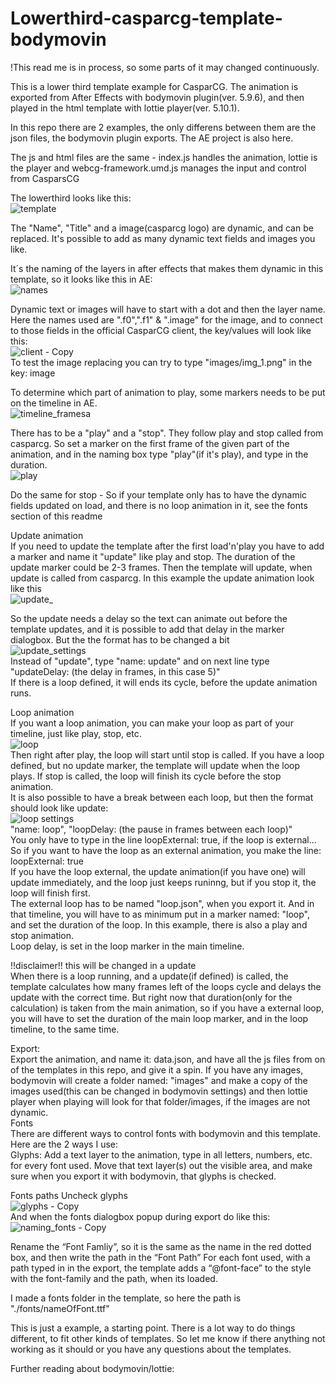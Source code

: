# Lowerthird-casparcg-template-bodymovin
!This read me is in process, so some parts of it may changed continuously.

This is a lower third template example for CasparCG. 
The animation is exported from After Effects with bodymovin plugin(ver. 5.9.6), and then played in the html template with lottie player(ver. 5.10.1).

In this repo there are 2 examples, the only differens between them are the json files, the bodymovin plugin exports. The AE project is also here.

The js and html files are the same - index.js handles the animation, lottie is the player and webcg-framework.umd.js manages the input and control from CasparsCG

The lowerthird looks like this:<br>
![template](https://user-images.githubusercontent.com/61490904/215807027-f6f5bd25-5fa6-4f50-b03f-a5d0f7e20a3b.JPG)

The "Name", "Title" and a image(casparcg logo) are dynamic, and can be replaced.
It's possible to add as many dynamic text fields and images you like.

It´s the naming of the layers in after effects that makes them dynamic in this template, so it looks like this in AE:<br>
![names](https://user-images.githubusercontent.com/61490904/215814464-2f0f93e0-faf5-414a-a894-070aa41cf364.JPG)

Dynamic text or images will have to start with a dot and then the layer name.<br>
Here the names used are ".f0",".f1" & ".image" for the image, and to connect to those fields in the official CasparCG client, the key/values will look like this:<br>
![client - Copy](https://user-images.githubusercontent.com/61490904/215815595-ae321658-41fb-40f4-b73b-5a00ac42596e.jpg)<br>
To test the image replacing you can try to type "images/img_1.png" in the key: image

To determine which part of animation to play, some markers needs to be put on the timeline in AE.<br>
![timeline_framesa](https://user-images.githubusercontent.com/61490904/215841759-381487b5-e436-40df-a6ce-9373a2eeec37.JPG)<br>

There has to be a "play" and a "stop". They follow play and stop called from casparcg.
So set a marker on the first frame of the given part of the animation, and in the naming box type "play"(if it's play), and type in the duration. <br>
![play](https://user-images.githubusercontent.com/61490904/215842190-422ef16d-9721-4511-923a-014128a5b825.JPG)<br>

Do the same for stop - So if your template only has to have the dynamic fields updated on load, and there is no loop animation in it, see the fonts section of this readme<br>

Update animation<br>
If you need to update the template after the first load'n'play you have to add a marker and name it "update" like play and stop. The duration of the update marker could be 2-3 frames. Then the template will update, when update is called from casparcg. In this example the update animation look like this<br>
![update_](https://user-images.githubusercontent.com/61490904/215846389-9caa6f67-f0d7-4069-90bc-8d35288db52a.gif)

So the update needs a delay so the text can animate out before the template updates, and it is possible to add that delay in the marker dialogbox. But the the format has to be changed a bit<br>
![update_settings](https://user-images.githubusercontent.com/61490904/215847891-a169c8ce-4eed-42a5-b9b3-87fc84e64bd0.JPG)<br>
Instead of "update", type "name: update" and on next line type "updateDelay: (the delay in frames, in this case 5)" <br>
If there is a loop defined, it will ends its cycle, before the update animation runs.

Loop animation<br>
If you want a loop animation, you can make your loop as part of your timeline, just like play, stop, etc.<br>![loop](https://user-images.githubusercontent.com/61490904/215852678-5abe4d43-8071-4fe2-be25-a5ef33b26059.gif)
<br> Then right after play, the loop will start until stop is called. If you have a loop defined, but no update marker, the template will update when the loop plays. If stop is called, the loop will finish its cycle before the stop animation. <br>It is also possible to have a break between each loop, but then the format should look like update:<br>
![loop settings](https://user-images.githubusercontent.com/61490904/215850429-3e171826-3193-4a7c-9468-c2f5de5a6092.JPG)<br>
"name: loop", "loopDelay: (the pause in frames between each loop)" <br>
You only have to type in the line loopExternal: true, if the loop is external...  <br>
So if you want to have the loop as an external animation, you make the line: loopExternal: true<br>
If you have the loop external, the update animation(if you have one) will update immediately, and the loop just keeps runinng, but if you stop it, the loop will finish first. <br>
The external loop has to be named "loop.json", when you export it. And in that timeline, you will have to as minimum put in a marker named: "loop", and set the duration of the loop. In this example, there is also a play and stop animation.<br>
Loop delay, is set in the loop marker in the main timeline.

!!disclaimer!! this will be changed in a update<br>
When there is a loop running, and a update(if defined) is called, the template calculates how many frames left of the loops cycle and delays the update with the correct time. But right now that duration(only for the calculation) is taken from the main animation, so if you have a external loop, you will have to set the duration of the main loop marker, and in the loop timeline, to the same time.<br>

Export:<br>
Export the animation, and name it: data.json, and have all the js files from on of the templates in this repo, and give it a spin. If you have any images, bodymovin will create a folder named: "images" and make a copy of the images used(this can be changed in bodymovin settings) and then lottie player when playing will look for that folder/images, if the images are not dynamic.<br>
Fonts<br>
There are different ways to control fonts with bodymovin and this template.<br> Here are the 2 ways I use:<br>
Glyphs: Add a text layer to the animation, type in all letters, numbers, etc. for every font used. Move that text layer(s) out the visible area, and make sure when you export it with bodymovin, that glyphs is checked.<br>

Fonts paths
Uncheck glyphs<br>
![glyphs - Copy](https://user-images.githubusercontent.com/61490904/215886889-d00748a2-ce1f-462c-92cf-734f55ec7097.JPG) <br>
And when the fonts dialogbox popup during export do like this: <br>
![naming_fonts - Copy](https://user-images.githubusercontent.com/61490904/215887302-0c3390f7-6b1a-48be-99e7-8df55d9bfc25.png)<br>

Rename the “Font Famliy”, so it is the same as the name in the red dotted box, and then write the path in the “Font Path”
For each font used, with a path typed in in the export, the template adds a “@font-face” to the style with the font-family and the path, when its loaded.

I made a fonts folder in the template, so here the path is "./fonts/nameOfFont.ttf"

This is just a example, a starting point. There is a lot way to do things different, to fit other kinds of templates. So let me know if there anything not working as it should or you have any questions about the templates.

Further reading about bodymovin/lottie:<br>

























































